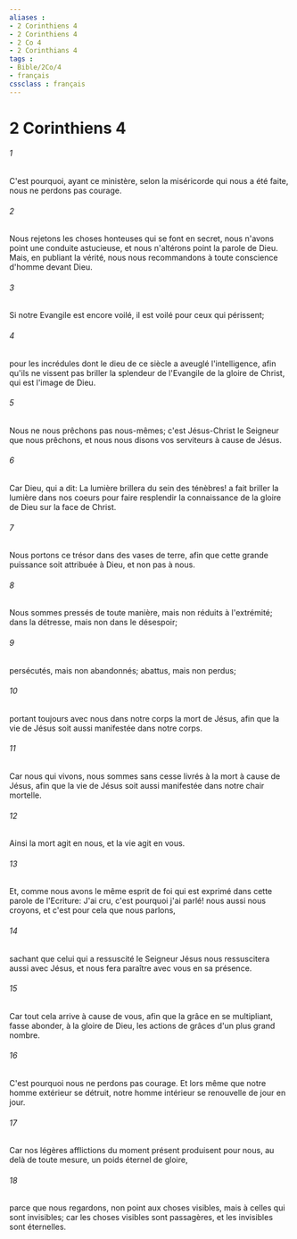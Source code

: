 ```yaml
---
aliases : 
- 2 Corinthiens 4
- 2 Corinthiens 4
- 2 Co 4
- 2 Corinthians 4
tags : 
- Bible/2Co/4
- français
cssclass : français
---
```


# 2 Corinthiens 4

###### 1
C'est pourquoi, ayant ce ministère, selon la miséricorde qui nous a été faite, nous ne perdons pas courage.
###### 2
Nous rejetons les choses honteuses qui se font en secret, nous n'avons point une conduite astucieuse, et nous n'altérons point la parole de Dieu. Mais, en publiant la vérité, nous nous recommandons à toute conscience d'homme devant Dieu.
###### 3
Si notre Evangile est encore voilé, il est voilé pour ceux qui périssent;
###### 4
pour les incrédules dont le dieu de ce siècle a aveuglé l'intelligence, afin qu'ils ne vissent pas briller la splendeur de l'Evangile de la gloire de Christ, qui est l'image de Dieu.
###### 5
Nous ne nous prêchons pas nous-mêmes; c'est Jésus-Christ le Seigneur que nous prêchons, et nous nous disons vos serviteurs à cause de Jésus.
###### 6
Car Dieu, qui a dit: La lumière brillera du sein des ténèbres! a fait briller la lumière dans nos coeurs pour faire resplendir la connaissance de la gloire de Dieu sur la face de Christ.
###### 7
Nous portons ce trésor dans des vases de terre, afin que cette grande puissance soit attribuée à Dieu, et non pas à nous.
###### 8
Nous sommes pressés de toute manière, mais non réduits à l'extrémité; dans la détresse, mais non dans le désespoir;
###### 9
persécutés, mais non abandonnés; abattus, mais non perdus;
###### 10
portant toujours avec nous dans notre corps la mort de Jésus, afin que la vie de Jésus soit aussi manifestée dans notre corps.
###### 11
Car nous qui vivons, nous sommes sans cesse livrés à la mort à cause de Jésus, afin que la vie de Jésus soit aussi manifestée dans notre chair mortelle.
###### 12
Ainsi la mort agit en nous, et la vie agit en vous.
###### 13
Et, comme nous avons le même esprit de foi qui est exprimé dans cette parole de l'Ecriture: J'ai cru, c'est pourquoi j'ai parlé! nous aussi nous croyons, et c'est pour cela que nous parlons,
###### 14
sachant que celui qui a ressuscité le Seigneur Jésus nous ressuscitera aussi avec Jésus, et nous fera paraître avec vous en sa présence.
###### 15
Car tout cela arrive à cause de vous, afin que la grâce en se multipliant, fasse abonder, à la gloire de Dieu, les actions de grâces d'un plus grand nombre.
###### 16
C'est pourquoi nous ne perdons pas courage. Et lors même que notre homme extérieur se détruit, notre homme intérieur se renouvelle de jour en jour.
###### 17
Car nos légères afflictions du moment présent produisent pour nous, au delà de toute mesure, un poids éternel de gloire,
###### 18
parce que nous regardons, non point aux choses visibles, mais à celles qui sont invisibles; car les choses visibles sont passagères, et les invisibles sont éternelles.
